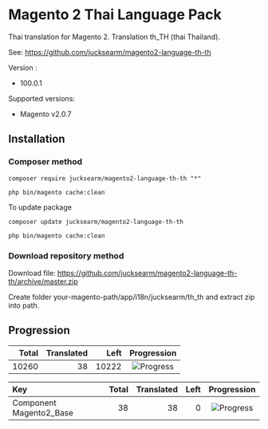 # Magento 2 Thai Language Pack

Thai translation for Magento 2. Translation th_TH (thai Thailand).

See: https://github.com/jucksearm/magento2-language-th-th

Version :
* 100.0.1

Supported versions:
* Magento v2.0.7

## Installation

### Composer method

```
composer require jucksearm/magento2-language-th-th "*"

php bin/magento cache:clean
```

To update package

```
composer update jucksearm/magento2-language-th-th

php bin/magento cache:clean
```

### Download repository method

Download file: https://github.com/jucksearm/magento2-language-th-th/archive/master.zip

Create folder your-magento-path/app/i18n/jucksearm/th_th and extract zip into path.

## Progression

| Total | Translated | Left | Progression |
| -------------: | -----------------------: | -----------------------: | :---------: |
| 10260 | 38 | 10222 | ![Progress](http://progressed.io/bar/1) |

| Key | Total | Translated | Left | Progression |
| :----- | -------------: | -----------------------: | -----------------------: | :---------: |
| Component Magento2_Base | 38 | 38 | 0 | ![Progress](http://progressed.io/bar/100) |